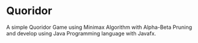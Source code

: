 # Quoridor
A simple Quoridor Game using Minimax Algorithm with Alpha-Beta Pruning and develop using Java Programming language with Javafx.
